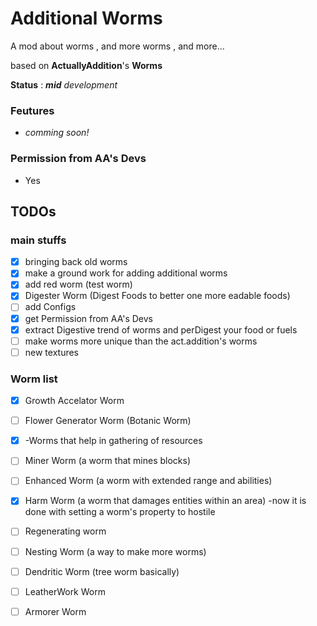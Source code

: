 # Additional Worms

A mod about worms , and more worms , and more...

based on **ActuallyAddition**'s **Worms**

**Status** : ***mid** development*
### Feutures

* *comming soon!*


### Permission from AA's Devs

* Yes

## TODOs

### main stuffs

- [x] bringing back old worms
- [x] make a ground work for adding additional worms
- [x] add red worm (test worm)
- [x] Digester Worm  (Digest Foods to better one more eadable foods)
- [ ] add Configs
- [x] get Permission from AA's Devs
- [x] extract Digestive trend of worms and perDigest your food or fuels
- [ ] make worms more unique than the act.addition's worms
- [ ] new textures

### Worm list


- [x] Growth Accelator Worm
- [ ] Flower Generator Worm (Botanic Worm)
- [x] -Worms that help in gathering of resources
- [ ] Miner Worm (a worm that mines blocks)
- [ ] Enhanced Worm (a worm with extended range and abilities) 
- [x] Harm Worm (a worm that damages entities within an area) -now it is done with setting a worm's property to hostile
- [ ] Regenerating worm
- [ ] Nesting Worm (a way to make more worms)
- [ ] Dendritic Worm (tree worm basically)
- [ ] LeatherWork Worm
- [ ] Armorer Worm


